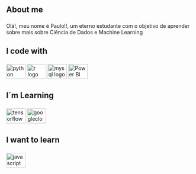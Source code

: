<h2 align="left">About me</h2>

###

<p align="left">Olá!, meu nome é Paulo!!, um eterno estudante com o objetivo de aprender sobre mais sobre Ciência de Dados e Machine Learning</p>



###

<h2 align="left">I code with</h2>

###

<div align="left">
  <img src="https://cdn.jsdelivr.net/gh/devicons/devicon/icons/python/python-original.svg" height="40" width="52" alt="python logo"  />
  <img src="https://cdn.jsdelivr.net/gh/devicons/devicon/icons/r/r-original.svg" height="40" width="52" alt="r logo"/>
  <img src="https://cdn.jsdelivr.net/gh/devicons/devicon/icons/mysql/mysql-original.svg" height="40" width="52" alt="mysql logo"  />
  <img src="https://powerapps.microsoft.com/images/application-logos/svg/powerbi.svg" height="40" width="52" alt="Power BI logo"  />
  
</div>

###

<h2 align="left">I´m Learning</h2>

###

<div align="left">
  <img src="https://cdn.jsdelivr.net/gh/devicons/devicon/icons/tensorflow/tensorflow-original.svg" height="40" width="52" alt="tensorflow logo"  /> 
  <img src="https://cdn.jsdelivr.net/gh/devicons/devicon/icons/googlecloud/googlecloud-original.svg" height="40" width="52" alt="googlecloud logo"  />

###

<h2 align="left">I want to learn</h2>

###

<div align="left">
 
  <img src="https://cdn.jsdelivr.net/gh/devicons/devicon/icons/javascript/javascript-original.svg" height="40" width="52" alt="javascript logo"  />
</div>

###
